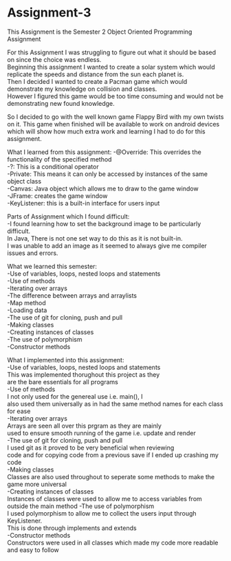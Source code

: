 # Assignment-3
This Assignment is the Semester 2 Object Oriented Programming Assignment

For this Assignment I was struggling to figure out what it should be based on since the choice was endless.  
Beginning this assignment I wanted to create a solar system which would replicate the speeds and distance from the sun each planet is.  
Then I decided I wanted to create a Pacman game which would demonstrate my knowledge on collision and classes.  
However I figured this game would be too time consuming and would not be demonstrating new found knowledge.  

So I decided to go with the well known game Flappy Bird with my own twists on it.
This game when finished will be available to work on android devices which will show how much extra work and learning I had to do for this assignment.


What I learned from this assignment:
-@Override: This overrides the functionality of the specified method  
-?: This is a conditional operator  
-Private: This means it can only be accessed by instances of the same object class  
-Canvas: Java object which allows me to draw to the game window  
-JFrame: creates the game window  
-KeyListener: this is a built-in interface for users input  

Parts of Assignment which I found difficult:  
-I found learning how to set the background image to be particularly difficult.  
 In Java, There is not one set way to do this as it is not built-in.  
 I was unable to add an image as it seemed to always give me compiler issues and errors.  

What we learned this semester:  
-Use of variables, loops, nested loops and statements  
-Use of methods  
-Iterating over arrays  
-The difference between arrays and arraylists  
-Map method  
-Loading data   
-The use of git for cloning, push and pull  
-Making classes  
-Creating instances of classes  
-The use of polymorphism  
-Constructor methods  

What I implemented into this assignment:  
-Use of variables, loops, nested loops and statements  
 This was implemented thorughout this project as they   
 are the bare essentials for all programs  
-Use of methods   
 I not only used for the genereal use i.e. main(), I   
 also used them universally as in had the same method names for each class for ease  
-Iterating over arrays   
 Arrays are seen all over this prgram as they are mainly   
 used to ensure smooth running of the game i.e. update and render  
-The use of git for cloning, push and pull    
 I used git as it proved to be very beneficial when reviewing   
 code and for copying code from a previous save if I ended up crashing my code  
-Making classes   
 Classes are also used throughout to seperate some methods to make the   
 game more universal  
-Creating instances of classes    
 Instances of classes were used to allow me to access variables from  
 outside the main method 
-The use of polymorphism   
 I used polymorphism to allow me to collect the users input through KeyListener.  
 This is done through implements and extends  
-Constructor methods  
 Constructors were used in all classes which made my code more readable and easy to follow  
  
     



